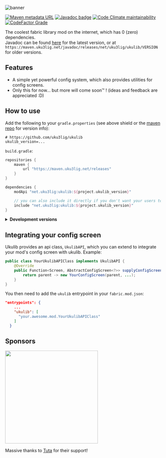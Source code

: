 ![banner](https://raw.githubusercontent.com/uku3lig/ukulib/1.19.4/banner.png)

[![Maven metadata URL](https://img.shields.io/maven-metadata/v?metadataUrl=https%3A%2F%2Fmaven.uku3lig.net%2Freleases%2Fnet%2Fuku3lig%2Fukulib%2Fmaven-metadata.xml&color=brightgreen&style=for-the-badge)](https://maven.uku3lig.net/#/releases/net/uku3lig/ukulib)
[![Javadoc badge](https://img.shields.io/badge/javadoc-latest-blue?style=for-the-badge)](https://maven.uku3lig.net/javadoc/releases/net/uku3lig/ukulib/latest)
[![Code Climate maintainability](https://img.shields.io/codeclimate/maintainability/uku3lig/ukulib?style=for-the-badge)](https://codeclimate.com/github/uku3lig/ukulib)
[![CodeFactor Grade](https://img.shields.io/codefactor/grade/github/uku3lig/ukulib?style=for-the-badge)](https://www.codefactor.io/repository/github/uku3lig/ukulib)

The coolest fabric library mod on the internet, which has 0 (zero) dependencies. <br>
Javadoc can be found [here](https://maven.uku3lig.net/javadoc/releases/net/uku3lig/ukulib/latest) for the latest version, or at `https://maven.uku3lig.net/javadoc/releases/net/uku3lig/ukulib/VERSION` for older versions.

## Features
* A simple yet powerful config system, which also provides utilities for config screens.
* Only this for now... but more will come soon™️ ! (ideas and feedback are appreciated :D)

## How to use

Add the following to your `gradle.properties` (see above shield or the [maven repo](https://maven.uku3lig.net/#/releases/net/uku3lig/ukulib) for version info):
```properties
# https://github.com/uku3lig/ukulib
ukulib_version=...
```

`build.gradle`:
```groovy
repositories {
    maven {
        url "https://maven.uku3lig.net/releases"
    }
}

dependencies {
    modApi "net.uku3lig:ukulib:${project.ukulib_version}"

    // you can also include it directly if you don't want your users to download it
    include "net.uku3lig:ukulib:${project.ukulib_version}"
}
```

<details>
    <summary><b>Development versions</b></summary>

<a href="https://github.com/uku3lig/ukulib/actions"><img alt="GitHub Workflow Status" src="https://img.shields.io/github/actions/workflow/status/uku3lig/ukulib/build.yml?branch=1.19.3"></a>
<a href="https://maven.uku3lig.net/#/snapshots/net/uku3lig/ukulib"><img alt="Maven metadata URL" src="https://img.shields.io/maven-metadata/v?metadataUrl=https%3A%2F%2Fmaven.uku3lig.net%2Fsnapshots%2Fnet%2Fuku3lig%2Fukulib%2Fmaven-metadata.xml"></a>
    
Development version numbers end with `-build.<build number>`, e.g. `0.2.2+1.19.2-build.65`. <br>
They are not guaranteed to be stable or even work at all, but they are available if you want to test the latest changes. <br>
They are also not published to the maven repo, so you have to add the following to your `build.gradle`:
```groovy
repositories {
    maven {
        url "https://maven.uku3lig.net/snapshots"
    }
}
```
</details>

## Integrating your config screen

Ukulib provides an api class, `UkulibAPI`, which you can extend to integrate your mod's config screen with ukulib. Example:
```java
public class YourUkulibAPIClass implements UkulibAPI {
    @Override
    public Function<Screen, AbstractConfigScreen<?>> supplyConfigScreen() {
        return parent -> new YourConfigScreen(parent, ...);
    }
}
```

You then need to add the `ukulib` entrypoint in your `fabric.mod.json`:
```json
"entrypoints": {
    ...
    "ukulib": [
      "your.awesome.mod.YourUkulibAPIClass"
    ]
  }
```

## Sponsors

<img src="https://upload.wikimedia.org/wikipedia/commons/4/46/Tutanota_logo.svg" width=300 />

Massive thanks to [Tuta](https://tuta.com) for their support!
